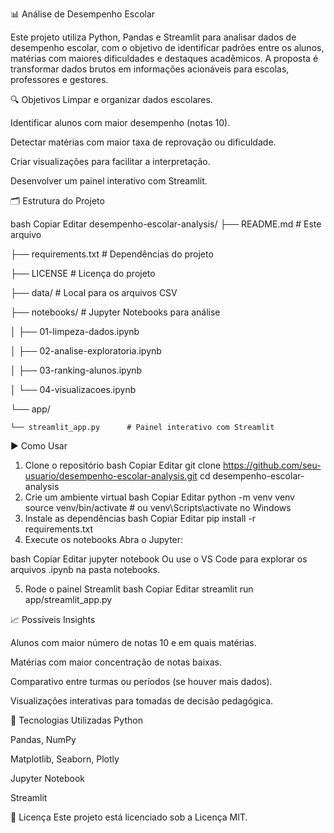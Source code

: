 📊 Análise de Desempenho Escolar

Este projeto utiliza Python, Pandas e Streamlit para analisar dados de desempenho escolar, com o objetivo de identificar padrões entre os alunos, matérias com maiores dificuldades e destaques acadêmicos. A proposta é transformar dados brutos em informações acionáveis para escolas, professores e gestores.

🔍 Objetivos
Limpar e organizar dados escolares.

Identificar alunos com maior desempenho (notas 10).

Detectar matérias com maior taxa de reprovação ou dificuldade.

Criar visualizações para facilitar a interpretação.

Desenvolver um painel interativo com Streamlit.

🗂 Estrutura do Projeto

bash
Copiar
Editar
desempenho-escolar-analysis/
├── README.md                 # Este arquivo

├── requirements.txt          # Dependências do projeto

├── LICENSE                   # Licença do projeto

├── data/                     # Local para os arquivos CSV

├── notebooks/                # Jupyter Notebooks para análise

│   ├── 01-limpeza-dados.ipynb

│   ├── 02-analise-exploratoria.ipynb

│   ├── 03-ranking-alunos.ipynb

│   └── 04-visualizacoes.ipynb

└── app/

    └── streamlit_app.py      # Painel interativo com Streamlit
    
▶️ Como Usar

1. Clone o repositório
bash
Copiar
Editar
git clone https://github.com/seu-usuario/desempenho-escolar-analysis.git
cd desempenho-escolar-analysis
2. Crie um ambiente virtual
bash
Copiar
Editar
python -m venv venv
source venv/bin/activate  # ou venv\Scripts\activate no Windows
3. Instale as dependências
bash
Copiar
Editar
pip install -r requirements.txt
4. Execute os notebooks
Abra o Jupyter:

bash
Copiar
Editar
jupyter notebook
Ou use o VS Code para explorar os arquivos .ipynb na pasta notebooks.

5. Rode o painel Streamlit
bash
Copiar
Editar
streamlit run app/streamlit_app.py

📈 Possíveis Insights

Alunos com maior número de notas 10 e em quais matérias.

Matérias com maior concentração de notas baixas.

Comparativo entre turmas ou períodos (se houver mais dados).

Visualizações interativas para tomadas de decisão pedagógica.

📌 Tecnologias Utilizadas
Python

Pandas, NumPy

Matplotlib, Seaborn, Plotly

Jupyter Notebook

Streamlit

📄 Licença
Este projeto está licenciado sob a Licença MIT.
